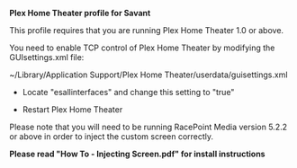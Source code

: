 **Plex Home Theater profile for Savant**

This profile requires that you are running Plex Home Theater 1.0 or above.

You need to enable TCP control of Plex Home Theater by modifying the GUIsettings.xml file:

~/Library/Application Support/Plex Home Theater/userdata/guisettings.xml

 - Locate "esallinterfaces" and change this setting to "true"

 - Restart Plex Home Theater


Please note that you will need to be running RacePoint Media version 5.2.2 or above in order to inject the custom screen correctly.


**Please read "How To - Injecting Screen.pdf" for install instructions**
